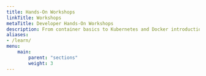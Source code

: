 ```yaml
---
title: Hands-On Workshops
linkTitle: Workshops
metaTitle: Developer Hands-On Workshops
description: From container basics to Kubernetes and Docker introductions, VMware Tanzu provides developers hands-on, self-paced workshops to strengthen industry skills.
aliases:
- /learn/ 
menu:
    main:
        parent: "sections"
        weight: 3
---
```

